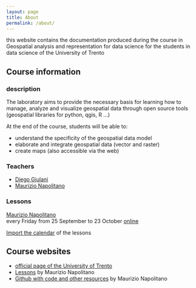 ```yaml
---
layout: page
title: About
permalink: /about/
---
```


this website contains the documentation produced during the course in Geospatial analysis and representation for data science for the students in data science of the University of Trento

## Course information
### description
The laboratory aims to provide the necessary basis for learning how to manage, analyze and visualize geospatial data through open source tools (geospatial libraries for python, qgis, R ...)

At the end of the course, students will be able to:
- understand the specificity of the geospatial data model
- elaborate and integrate geospatial data (vector and raster)
- create maps (also accessible via the web)

### Teachers
- [Diego Giulani](https://webapps.unitn.it/du/en/Persona/PER0020867/Didattica)
- [Maurizio Napolitano](http://gitub.com/napo)

### Lessons
[Maurizio Napolitano](http://github.com/napo)</br>
every Friday from 25 September to 23 October [online](http://meet.google.com/aqt-xcgc-hjk)

[Import the calendar](https://calendar.google.com/calendar/ical/c_q40qko9pgtehko3lt9evb4n9po%40group.calendar.google.com/public/basic.ics) of the lessons

## Course websites
- [official page of the University of Trento](https://www.esse3.unitn.it/Guide/PaginaADContest.do?ad_cont_id=10692*94842*2020*2018*9999)
- [Lessons](https://napo.github.io/geospatial_course_unitn) by Maurizio Napolitano
- [Github with code and other resources](https://github.com/napo/geospatial_course_unitn) by Maurizio Napolitano
